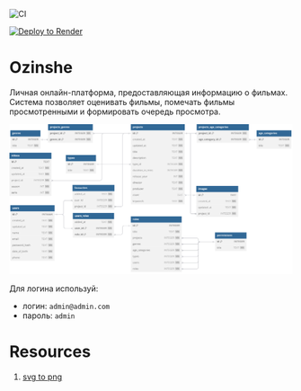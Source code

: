 ![CI](https://github.com/Bayan2019/go-ozinshe/actions/workflows/ci.yml/badge.svg)

[![Deploy to Render](https://render.com/images/deploy-to-render-button.svg)](https://go-ozinshe.onrender.com)


# Ozinshe

Личная онлайн-платформа, предоставляющая информацию о фильмах. Система позволяет оценивать фильмы, помечать фильмы 
просмотренными и формировать очередь просмотра.

![ozinshe](./ozinshe.svg "Ozinshe DataBase")

Для логина используй:
* логин: `admin@admin.com`
* пароль: `admin`

# Resources

1. [svg to png](https://svgtopng.com/)